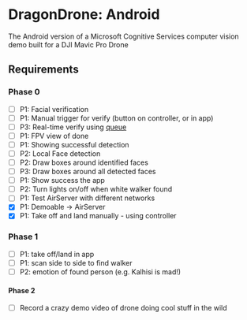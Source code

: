 # DragonDrone: Android
The Android version of a Microsoft Cognitive Services computer vision demo built for a DJI Mavic Pro Drone

## Requirements

### Phase 0
- [ ] P1: Facial verification
- [ ] P1: Manual trigger for verify (button on controller, or in app)
- [ ] P3: Real-time verify using [queue](https://docs.microsoft.com/en-us/azure/cognitive-services/Computer-vision/vision-api-how-to-topics/howtoanalyzevideo_vision)
- [ ] P1: FPV view of done
- [ ] P1: Showing successful detection
- [ ] P2: Local Face detection
- [ ] P2: Draw boxes around identified faces
- [ ] P3: Draw boxes around all detected faces
- [ ] P1: Show success the app
- [ ] P2: Turn lights on/off when white walker found
- [ ] P1: Test AirServer with different networks
- [x] P1: Demoable -> AirServer
- [x] P1: Take off and land manually - using controller

### Phase 1
- [ ] P1: take off/land in app
- [ ] P1: scan side to side to find walker
- [ ] P2: emotion of found person (e.g. Kalhisi is mad!)

#### Phase 2
- [ ] Record a crazy demo video of drone doing cool stuff in the wild
